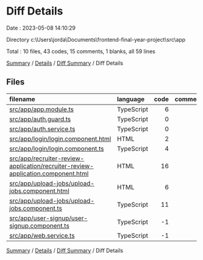 # Diff Details

Date : 2023-05-08 14:10:29

Directory c:\\Users\\jorda\\Documents\\frontend-final-year-project\\src\\app

Total : 10 files,  43 codes, 15 comments, 1 blanks, all 59 lines

[Summary](results.md) / [Details](details.md) / [Diff Summary](diff.md) / Diff Details

## Files
| filename | language | code | comment | blank | total |
| :--- | :--- | ---: | ---: | ---: | ---: |
| [src/app/app.module.ts](/src/app/app.module.ts) | TypeScript | 6 | 0 | 0 | 6 |
| [src/app/auth.guard.ts](/src/app/auth.guard.ts) | TypeScript | 0 | 2 | -2 | 0 |
| [src/app/auth.service.ts](/src/app/auth.service.ts) | TypeScript | 0 | 3 | 0 | 3 |
| [src/app/login/login.component.html](/src/app/login/login.component.html) | HTML | 2 | 0 | -1 | 1 |
| [src/app/login/login.component.ts](/src/app/login/login.component.ts) | TypeScript | 4 | 2 | 1 | 7 |
| [src/app/recruiter-review-application/recruiter-review-application.component.html](/src/app/recruiter-review-application/recruiter-review-application.component.html) | HTML | 16 | 0 | -2 | 14 |
| [src/app/upload-jobs/upload-jobs.component.html](/src/app/upload-jobs/upload-jobs.component.html) | HTML | 6 | 1 | 1 | 8 |
| [src/app/upload-jobs/upload-jobs.component.ts](/src/app/upload-jobs/upload-jobs.component.ts) | TypeScript | 11 | 0 | 3 | 14 |
| [src/app/user-signup/user-signup.component.ts](/src/app/user-signup/user-signup.component.ts) | TypeScript | -1 | 2 | 0 | 1 |
| [src/app/web.service.ts](/src/app/web.service.ts) | TypeScript | -1 | 5 | 1 | 5 |

[Summary](results.md) / [Details](details.md) / [Diff Summary](diff.md) / Diff Details